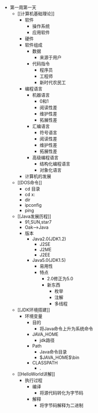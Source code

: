 - 第一周第一天
	- [[计算机基础理论]]
		- 软件
			- 操作系统
			- 应用软件
		- 硬件
		- 软件组成
			- 数据
				- 来源于用户
			- 代码指令
				- 程序员
				- 工程师
				- 新时代农民工
		- 编程语言
			- 机器语言
				- 0和1
				- 阅读性差
				- 维护性差
				- 拓展性差
			- 汇编语言
				- 符号语言
				- 阅读性差
				- 维护性差
				- 拓展性差
			- 高级编程语言
				- 结构化编程语言
				- 对象化语言
		- 计算机的发展
	- [[DOS命令]]
		- cd 目录
		- cd x:
		- dir
		- ipconfig
		- ping
	- [[Java发展历程]]
		- 91,SUN,star7
		- Oak-->Java
		- 版本
			- Java2.0(JDK1.2)
				- J2SE
				- J2ME
				- J2EE
			- Java5.0(JDK1.5)
				- 易用性
				- 特点
					- 2.0修正为5.0
					- 新东西
						- 枚举
						- 注解
						- 多线程
	- [[JDK环境搭建]]
		- 环境变量
			- 目的
				- 将Java命令上升为系统命令
			- JAVA_HOME
				- jdk路径
			- Path
				- Java命令目录
				- \$JAVA_HOME\$\\bin
			- CLASSPATH
				- .
	- [[HelloWorld详解]]
		- 执行过程
			- 编译
				- 将源代码转化为字节码
			- 解释
				- 将字节码解释为二进制